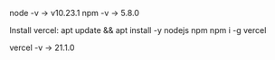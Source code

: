 node -v -> v10.23.1
npm -v -> 5.8.0

Install vercel:
apt update && apt install -y nodejs npm
npm i -g vercel

vercel -v -> 21.1.0
